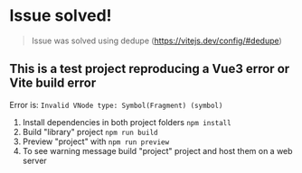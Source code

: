 # Issue solved!
> Issue was solved using dedupe (https://vitejs.dev/config/#dedupe)

## This is a test project reproducing a Vue3 error or Vite build error
Error is: `Invalid VNode type: Symbol(Fragment) (symbol)`

1. Install dependencies in both project folders `npm install`
2. Build "library" project `npm run build`
3. Preview "project" with `npm run preview`
4. To see warning message build "project" project and host them on a web server
